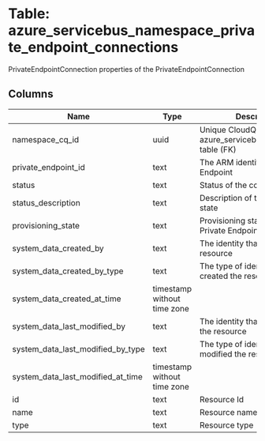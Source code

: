 
# Table: azure_servicebus_namespace_private_endpoint_connections
PrivateEndpointConnection properties of the PrivateEndpointConnection
## Columns
| Name        | Type           | Description  |
| ------------- | ------------- | -----  |
|namespace_cq_id|uuid|Unique CloudQuery ID of azure_servicebus_namespaces table (FK)|
|private_endpoint_id|text|The ARM identifier for Private Endpoint|
|status|text|Status of the connection|
|status_description|text|Description of the connection state|
|provisioning_state|text|Provisioning state of the Private Endpoint Connection|
|system_data_created_by|text|The identity that created the resource|
|system_data_created_by_type|text|The type of identity that created the resource|
|system_data_created_at_time|timestamp without time zone||
|system_data_last_modified_by|text|The identity that last modified the resource|
|system_data_last_modified_by_type|text|The type of identity that last modified the resource|
|system_data_last_modified_at_time|timestamp without time zone||
|id|text|Resource Id|
|name|text|Resource name|
|type|text|Resource type|
